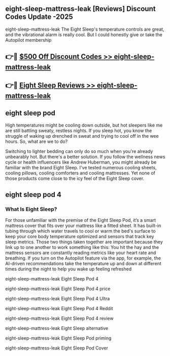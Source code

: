 ## eight-sleep-mattress-leak [Reviews​] Discount Codes Update -2025

eight-sleep-mattress-leak The Eight Sleep's temperature controls are great, and the vibrational alarm is really cool. But I could honestly give or take the Autopilot membership

## 👉🔴 [$500 Off Discount Codes >> eight-sleep-mattress-leak](http://download.freeplayer.one?title=eight-sleep-mattress-leak&ref=18-ES)

## 👉🔴 [Eight Sleep Reviews >> eight-sleep-mattress-leak](http://download.freeplayer.one?title=eight-sleep-mattress-leak&ref=18-ES)

## eight sleep pod

High temperatures might be cooling down outside, but hot sleepers like me are still battling sweaty, restless nights. If you sleep hot, you know the struggle of waking up drenched in sweat and trying to cool off in the wee hours. So, what are we to do?

Switching to lighter bedding can only do so much when you're already unbearably hot. But there's a better solution. If you follow the wellness news cycle or health influencers like Andrew Huberman, you might already be familiar with the brand Eight Sleep. I've tested numerous cooling sheets, cooling pillows, cooling comforters and cooling mattresses. Yet none of those products come close to the icy feel of the Eight Sleep cover.

## eight sleep pod 4

### What Is Eight Sleep?

For those unfamiliar with the premise of the Eight Sleep Pod, it’s a smart mattress cover that fits over your mattress like a fitted sheet. It has built-in tubing through which water travels to cool or warm the bed's surface to keep your core body temperature optimized and sensors that track key sleep metrics. Those two things taken together are important because they link up to one another to work something like this: You hit the hay and the mattress sensors are constantly reading metrics like your heart rate and breathing. If you turn on the Autopilot feature via the app, for example, the AI-driven recommendations take the temperature up and down at different times during the night to help you wake up feeling refreshed

eight-sleep-mattress-leak Eight Sleep Pod 4

eight-sleep-mattress-leak Eight Sleep Pod 4 price

eight-sleep-mattress-leak Eight Sleep Pod 4 Ultra

eight-sleep-mattress-leak Eight Sleep Pod 4 Reddit

eight-sleep-mattress-leak Eight Sleep Pod 4 review

eight-sleep-mattress-leak Eight Sleep alternative

eight-sleep-mattress-leak Eight Sleep Pod priming

eight-sleep-mattress-leak Eight Sleep Pod Cover